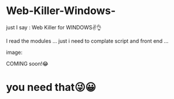 # Web-Killer-Windows-
just I say : Web Killer for WINDOWS✌👌

I read the modules ... just i need to complate script and front end ...

image:



COMING soon!😂


# you need that😜😀
